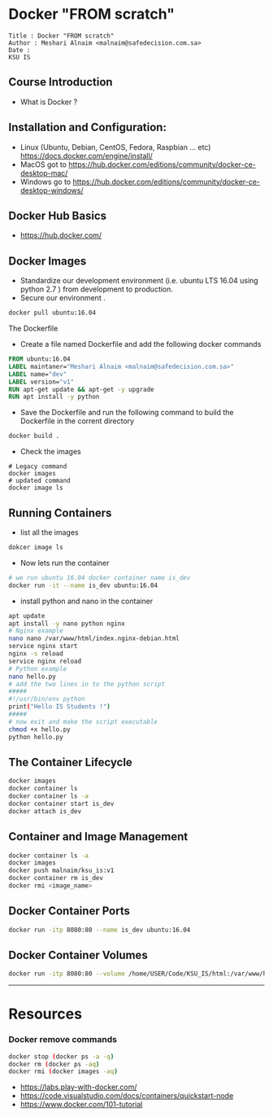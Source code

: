 # Docker "FROM scratch"
```
Title : Docker "FROM scratch"
Author : Meshari Alnaim <malnaim@safedecision.com.sa>
Date : 
KSU IS 

```
## Course Introduction
  * What is Docker ?
## Installation and Configuration: 
  * Linux (Ubuntu, Debian, CentOS, Fedora, Raspbian ... etc) <https://docs.docker.com/engine/install/> 
  * MacOS got to <https://hub.docker.com/editions/community/docker-ce-desktop-mac/>
  * Windows go to <https://hub.docker.com/editions/community/docker-ce-desktop-windows/>
 
## Docker Hub Basics
  * <https://hub.docker.com/>
## Docker Images
  * Standardize our development environment (i.e. ubuntu LTS 16.04 using python 2.7 ) from development to production.
  * Secure our environment . 
```bash
docker pull ubuntu:16.04
```
 The Dockerfile
  * Create a file named Dockerfile and add the following docker commands
``` dockerfile
FROM ubuntu:16.04
LABEL maintaner="Meshari Alnaim <malnaim@safedecision.com.sa>"
LABEL name="dev"
LABEL version="v1"
RUN apt-get update && apt-get -y upgrade 
RUN apt install -y python
```
  * Save the Dockerfile and run the following command to build the Dockerfile in the corrent directory 
``` bash
docker build .
```
  * Check the images 
```
# Legacy command
docker images 
# updated command
docker image ls
```
## Running Containers
* list all the images
``` bash
dokcer image ls
``` 
* Now lets run the container 
``` bash
# we run ubuntu 16.04 docker container name is_dev
docker run -it --name is_dev ubuntu:16.04
```
* install python and nano in the container
``` bash
apt update
apt install -y nano python nginx
# Nginx example
nano nano /var/www/html/index.nginx-debian.html
service nginx start
nginx -s reload
service nginx reload
# Python example 
nano hello.py
# add the two lines in to the python script
#####
#!/usr/bin/env python
print("Hello IS Students !")
#####
# now exit and make the script executable
chmod +x hello.py
python hello.py
```

## The Container Lifecycle

``` bash
docker images
docker container ls
docker container ls -a
docker container start is_dev
docker attach is_dev
```
## Container and Image Management
``` bash
docker container ls -a
docker images 
docker push malnaim/ksu_is:v1
docker container rm is_dev
docker rmi <image_name>
```
## Docker Container Ports
``` bash
docker run -itp 8080:80 --name is_dev ubuntu:16.04
``` 
## Docker Container Volumes
``` bash 
docker run -itp 8080:80 --volume /home/USER/Code/KSU_IS/html:/var/www/html:ro --name is_dev ubuntu:16.04
```
----
# Resources 
### Docker remove commands
``` bash
docker stop (docker ps -a -q)
docker rm (docker ps -aq)
docker rmi (docker images -aq)
```
* <https://labs.play-with-docker.com/>
* <https://code.visualstudio.com/docs/containers/quickstart-node>
* <https://www.docker.com/101-tutorial>
